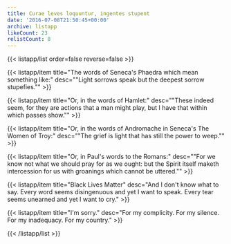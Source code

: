 ```yaml
---
title: Curae leves loquuntur, ingentes stupent
date: '2016-07-08T21:50:45+00:00'
archive: listapp
likeCount: 23
relistCount: 8
---
```


<!--more-->

{{< listapp/list order=false reverse=false >}}

   {{< listapp/item title="The words of Seneca's Phaedra which mean something like:"
      desc="\"Light sorrows speak but the deepest sorrow stupefies.\"" >}}

   {{< listapp/item title="Or, in the words of Hamlet:"
      desc="\"These indeed seem, for they are actions that a man might play, but I have that within which passes show.\"" >}}

   {{< listapp/item title="Or, in the words of Andromache in Seneca's The Women of Troy:"
      desc="\"The grief is light that has still the power to weep.\"" >}}

   {{< listapp/item title="Or, in Paul's words to the Romans:"
      desc="\"For we know not what we should pray for as we ought: but the Spirit itself maketh intercession for us with groanings which cannot be uttered.\"" >}}

   {{< listapp/item title="Black Lives Matter"
      desc="And I don't know what to say. Every word seems disingenuous and yet I want to speak. Every tear seems unearned and yet I want to cry." >}}

   {{< listapp/item title="I'm sorry."
      desc="For my complicity. For my silence. For my inadequacy. For my country." >}}

{{< /listapp/list >}}
